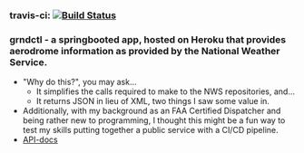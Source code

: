 ### travis-ci: [![Build Status](https://travis-ci.org/mdisalvo/grndctl.svg)](https://travis-ci.org/mdisalvo/grndctl)

### grndctl - a springbooted app, hosted on Heroku that provides aerodrome information as provided by the National Weather Service.  
- "Why do this?", you may ask...  
    - It simplifies the calls required to make to the NWS repositories, and...
    - It returns JSON in lieu of XML, two things I saw some value in.
- Additionally, with my background as an FAA Certified Dispatcher and being rather new to programming, I thought this might be a fun way to test my skills putting together a public service with a CI/CD pipeline.
- [API-docs](http://grndctl.herokuapp.com/index.html)
